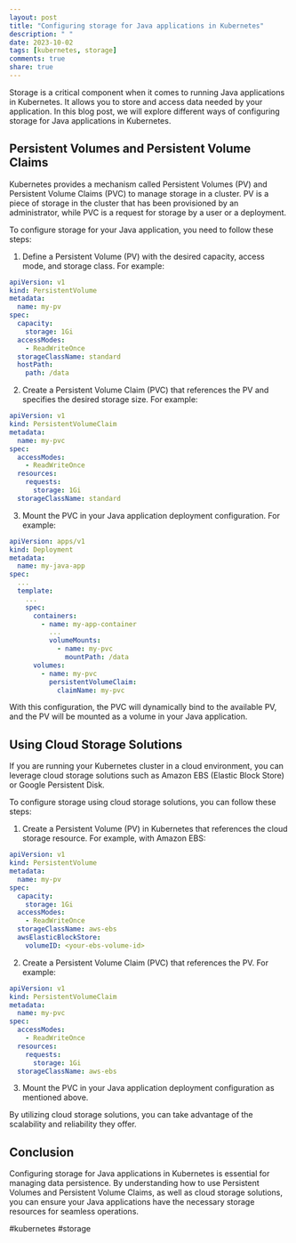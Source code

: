 ```yaml
---
layout: post
title: "Configuring storage for Java applications in Kubernetes"
description: " "
date: 2023-10-02
tags: [kubernetes, storage]
comments: true
share: true
---
```


Storage is a critical component when it comes to running Java applications in Kubernetes. It allows you to store and access data needed by your application. In this blog post, we will explore different ways of configuring storage for Java applications in Kubernetes.

## Persistent Volumes and Persistent Volume Claims

Kubernetes provides a mechanism called Persistent Volumes (PV) and Persistent Volume Claims (PVC) to manage storage in a cluster. PV is a piece of storage in the cluster that has been provisioned by an administrator, while PVC is a request for storage by a user or a deployment.

To configure storage for your Java application, you need to follow these steps:

1. Define a Persistent Volume (PV) with the desired capacity, access mode, and storage class. For example:

```yaml
apiVersion: v1
kind: PersistentVolume
metadata:
  name: my-pv
spec:
  capacity:
    storage: 1Gi
  accessModes:
    - ReadWriteOnce
  storageClassName: standard
  hostPath:
    path: /data
```

2. Create a Persistent Volume Claim (PVC) that references the PV and specifies the desired storage size. For example:

```yaml
apiVersion: v1
kind: PersistentVolumeClaim
metadata:
  name: my-pvc
spec:
  accessModes:
    - ReadWriteOnce
  resources:
    requests:
      storage: 1Gi
  storageClassName: standard
```

3. Mount the PVC in your Java application deployment configuration. For example:

```yaml
apiVersion: apps/v1
kind: Deployment
metadata:
  name: my-java-app
spec:
  ...
  template:
    ...
    spec:
      containers:
        - name: my-app-container
          ...
          volumeMounts:
            - name: my-pvc
              mountPath: /data
      volumes:
        - name: my-pvc
          persistentVolumeClaim:
            claimName: my-pvc
```

With this configuration, the PVC will dynamically bind to the available PV, and the PV will be mounted as a volume in your Java application.

## Using Cloud Storage Solutions

If you are running your Kubernetes cluster in a cloud environment, you can leverage cloud storage solutions such as Amazon EBS (Elastic Block Store) or Google Persistent Disk.

To configure storage using cloud storage solutions, you can follow these steps:

1. Create a Persistent Volume (PV) in Kubernetes that references the cloud storage resource. For example, with Amazon EBS:

```yaml
apiVersion: v1
kind: PersistentVolume
metadata:
  name: my-pv
spec:
  capacity:
    storage: 1Gi
  accessModes:
    - ReadWriteOnce
  storageClassName: aws-ebs
  awsElasticBlockStore:
    volumeID: <your-ebs-volume-id>
```

2. Create a Persistent Volume Claim (PVC) that references the PV. For example:

```yaml
apiVersion: v1
kind: PersistentVolumeClaim
metadata:
  name: my-pvc
spec:
  accessModes:
    - ReadWriteOnce
  resources:
    requests:
      storage: 1Gi
  storageClassName: aws-ebs
```

3. Mount the PVC in your Java application deployment configuration as mentioned above.

By utilizing cloud storage solutions, you can take advantage of the scalability and reliability they offer.

## Conclusion

Configuring storage for Java applications in Kubernetes is essential for managing data persistence. By understanding how to use Persistent Volumes and Persistent Volume Claims, as well as cloud storage solutions, you can ensure your Java applications have the necessary storage resources for seamless operations.

#kubernetes #storage